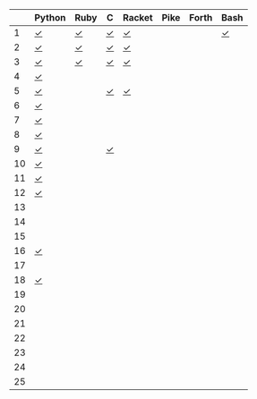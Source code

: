 |    | Python       | Ruby         | C            | Racket       | Pike         | Forth        | Bash         |
| -- | ------       | ----         | -            | ------       | ----         | -----        | ----         |
|  1 | [✓][01py]    | [✓][01rb]    | [✓][01c]     | [✓][01rkt]   |              |              | [✓][01sh]    |
|  2 | [✓][02py]    | [✓][02rb]    | [✓][02c]     | [✓][02rkt]   |              |              |              |
|  3 | [✓][03py]    | [✓][03rb]    | [✓][03c]     | [✓][03rkt]   |              |              |              |
|  4 | [✓][04py]    |              |              |              |              |              |              |
|  5 | [✓][05py]    |              | [✓][05c]     | [✓][05rkt]   |              |              |              |
|  6 | [✓][06py]    |              |              |              |              |              |              |
|  7 | [✓][07py]    |              |              |              |              |              |              |
|  8 | [✓][08py]    |              |              |              |              |              |              |
|  9 | [✓][09py]    |              | [✓][09c]     |              |              |              |              |
| 10 | [✓][10py]    |              |              |              |              |              |              |
| 11 | [✓][11py]    |              |              |              |              |              |              |
| 12 | [✓][12py]    |              |              |              |              |              |              |
| 13 |              |              |              |              |              |              |              |
| 14 |              |              |              |              |              |              |              |
| 15 |              |              |              |              |              |              |              |
| 16 | [✓][16py]    |              |              |              |              |              |              |
| 17 |              |              |              |              |              |              |              |
| 18 | [✓][18py]    |              |              |              |              |              |              |
| 19 |              |              |              |              |              |              |              |
| 20 |              |              |              |              |              |              |              |
| 21 |              |              |              |              |              |              |              |
| 22 |              |              |              |              |              |              |              |
| 23 |              |              |              |              |              |              |              |
| 24 |              |              |              |              |              |              |              |
| 25 |              |              |              |              |              |              |              |

[01py]:      https://github.com/allengarvin/adventofcode/blob/main/2018/01/01-python.py
[01rb]:      https://github.com/allengarvin/adventofcode/blob/main/2018/01/01-ruby.rb
[01c]:       https://github.com/allengarvin/adventofcode/blob/main/2018/01/01-c.c
[01rkt]:     https://github.com/allengarvin/adventofcode/blob/main/2018/01/01-racket.rkt
[01sh]:      https://github.com/allengarvin/adventofcode/blob/main/2018/01/01-bash.sh
[02py]:      https://github.com/allengarvin/adventofcode/blob/main/2018/02/02-python.py
[02rb]:      https://github.com/allengarvin/adventofcode/blob/main/2018/02/02-ruby.rb
[02c]:       https://github.com/allengarvin/adventofcode/blob/main/2018/02/02-c.c
[02rkt]:     https://github.com/allengarvin/adventofcode/blob/main/2018/02/02-racket.rkt
[03py]:      https://github.com/allengarvin/adventofcode/blob/main/2018/03/03-python.py
[03rb]:      https://github.com/allengarvin/adventofcode/blob/main/2018/03/03-ruby.rb
[03c]:       https://github.com/allengarvin/adventofcode/blob/main/2018/03/03-c.c
[03rkt]:     https://github.com/allengarvin/adventofcode/blob/main/2018/03/03-racket.rkt
[04py]:      https://github.com/allengarvin/adventofcode/blob/main/2018/04/04-python.py
[05py]:      https://github.com/allengarvin/adventofcode/blob/main/2018/05/05-python.py
[05c]:       https://github.com/allengarvin/adventofcode/blob/main/2018/05/05-c.c
[05rkt]:     https://github.com/allengarvin/adventofcode/blob/main/2018/05/05-racket.rkt
[06py]:      https://github.com/allengarvin/adventofcode/blob/main/2018/06/06-python.py
[07py]:      https://github.com/allengarvin/adventofcode/blob/main/2018/07/07-python.py
[08py]:      https://github.com/allengarvin/adventofcode/blob/main/2018/08/08-python.py
[09py]:      https://github.com/allengarvin/adventofcode/blob/main/2018/09/09-python.py
[09c]:       https://github.com/allengarvin/adventofcode/blob/main/2018/09/09-c.c
[10py]:      https://github.com/allengarvin/adventofcode/blob/main/2018/10/10-python.py
[11py]:      https://github.com/allengarvin/adventofcode/blob/main/2018/11/11-python.py
[12py]:      https://github.com/allengarvin/adventofcode/blob/main/2018/12/12-python.py
[16py]:      https://github.com/allengarvin/adventofcode/blob/main/2018/16/16-python.py
[18py]:      https://github.com/allengarvin/adventofcode/blob/main/2018/18/18-python.py
